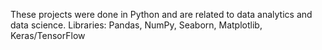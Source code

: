 These projects were done in Python and are related to data analytics and data science.
Libraries: Pandas, NumPy, Seaborn, Matplotlib, Keras/TensorFlow
